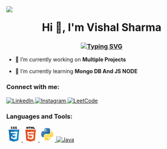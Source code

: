 <img align="left" src="https://miro.medium.com/max/1360/1*zVnWJtyGOX_kUIDm6ccCfQ.gif" width="250" />
<h1 align="center">Hi 👋, I'm Vishal Sharma</h1>
<h3 align="center"> 
  <a href="https://git.io/typing-svg">
    <img src="https://readme-typing-svg.demolab.com?font=Roboto&weight=600&size=25&pause=1000&color=F715E3&background=FFB40F00&random=false&width=435&lines=%F0%9F%9A%80+Tech+Enthusiast+%7C+Gaming+Guru+%F0%9F%92%BB+;%F0%9F%8E%AE+Leveling+up+in+games+;%F0%9F%8C%90+Dreaming+in+binary;%F0%9F%94%A5+Passionate+about+pixel+programming+" alt="Typing SVG" />
  </a>
</h3>

- 🔭 I’m currently working on **Multiple Projects**

- 🌱 I’m currently learning **Mongo DB And JS NODE**

<h3 align="left">Connect with me:</h3>
<p align="left">
  <a href="https://www.linkedin.com/in/vishal-sharma-645428238" target="blank">
    <img align="center" src="https://cdn-icons-png.flaticon.com/512/145/145807.png" alt="LinkedIn" height="30" width="30" />
  </a>
  <a href="https://www.instagram.com/vishalsharmagkn/" target="blank">
    <img align="center" src="https://raw.githubusercontent.com/rahuldkjain/github-profile-readme-generator/master/src/images/icons/Social/instagram.svg" alt="Instagram" height="30" width="40" />
  </a>
  <a href="https://leetcode.com/" target="blank">
    <img align="center" src="https://api.blog.production.leetcode.ee/wp-content/uploads/2022/06/Avatar-Symbol-Canopy.png" alt="LeetCode" height="30" width="30" />
  </a>
</p>

<h3 align="left">Languages and Tools:</h3>
<p align="left">
  <a href="https://www.w3schools.com/css/" target="_blank" rel="noreferrer">
    <img src="https://raw.githubusercontent.com/devicons/devicon/master/icons/css3/css3-original-wordmark.svg" alt="CSS3" width="40" height="40"/>
  </a>
  <a href="https://www.w3.org/html/" target="_blank" rel="noreferrer">
    <img src="https://raw.githubusercontent.com/devicons/devicon/master/icons/html5/html5-original-wordmark.svg" alt="HTML5" width="40" height="40"/>
  </a>
  <a href="https://www.python.org" target="_blank" rel="noreferrer">
    <img src="https://raw.githubusercontent.com/devicons/devicon/master/icons/python/python-original.svg" alt="Python" width="40" height="40"/>
  </a>
  <a href="https://www.w3schools.com/java/" target="_blank" rel="noreferrer">
    <img src="https://user-images.githubusercontent.com/25181517/117447155-6a868a00-af3d-11eb-9cfe-245df15c9f3f.png" alt="Java" width="40" height="40"/>
  </a>
 <a href= "https://www.w3schools.com/js/" target="_blank" rel="noreferrer">
</a>


  
</p>
